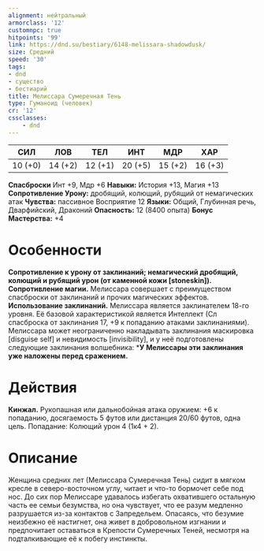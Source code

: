 ```yaml
---
alignment: нейтральный
armorclass: '12'
customnpc: true
hitpoints: '99'
link: https://dnd.su/bestiary/6148-melissara-shadowdusk/
size: Средний
speed: '30'
tags:
- dnd
- существо
- бестиарий
title: Мелиссара Сумеречная Тень
type: Гуманоид (человек)
cr: '12'
cssclasses:
    - dnd
---
```



| СИЛ | ЛОВ | ТЕЛ | ИНТ | МДР | ХАР |
|---|---|---|---|---|---|
| 10 (+0) | 14 (+2) | 12 (+1) | 20 (+5) | 15 (+2) | 16 (+3) |
**Спасброски** Инт +9, Мдр +6
**Навыки:** История +13, Магия +13
**Сопротивление Урону:** дробящий, колющий, рубящий от немагических атак
**Чувства:** пассивное Восприятие 12
**Языки:** Общий, Глубинная речь, Дварфийский, Драконий
**Опасность:** 12 (8400 опыта)
**Бонус Мастерства:** +4


# Особенности
**Сопротивление к урону от заклинаний; немагический дробящий, колющий и рубящий урон (от каменной кожи [stoneskin]).** 
**Сопротивление магии.** Мелиссара совершает с преимуществом спасброски от заклинаний и прочих магических эффектов.
**Использование заклинаний.** Мелиссара является заклинателем 18-го уровня. Её базовой характеристикой является Интеллект (Сл спасброска от заклинания 17, +9 к попаданию атаками заклинаниями). Мелиссара может неограниченно накладывать заклинания маскировка [disguise self] и невидимость [invisibility], и у неё подготовлены следующие заклинания волшебника:
***У Мелиссары эти заклинания уже наложены перед сражением.** 


# Действия
**Кинжал.** Рукопашная или дальнобойная атака оружием: +6 к попаданию, досягаемость 5 футов или дистанция 20/60 футов, одна цель. Попадание: Колющий урон 4 (1к4 + 2).


# Описание
Женщина средних лет (Мелиссара Сумеречная Тень) сидит в мягком кресле в северо-восточном углу, читает и что-то бормочет себе под нос. До сих пор Мелиссаре удавалось избегать охватившего остальную часть ее семьи безумства, но она чувствует, что ее разум медленно разрушается из-за контактов с Запредельем. Опасаясь, что безумие неизбежно её настигнет, она живет в добровольном изгнании и предпочитает оставаться в Крепости Сумеречных Теней, несмотря на подталкивающие её к побегу инстинкты.